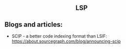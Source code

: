<h2 align="center">LSP</h2>

## Blogs and articles:

- SCIP - a better code indexing format than LSIF: https://about.sourcegraph.com/blog/announcing-scip
